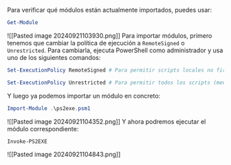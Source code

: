 Para verificar qué módulos están actualmente importados, puedes usar:
```powershell
Get-Module
```
![[Pasted image 20240921103930.png]]
Para importar módulos, primero tenemos que cambiar la política de ejecución a `RemoteSigned` o `Unrestricted`. Para cambiarla, ejecuta PowerShell como administrador y usa uno de los siguientes comandos:
```powershell
Set-ExecutionPolicy RemoteSigned # Para permitir scripts locales no firmados.

Set-ExecutionPolicy Unrestricted # Para permitir todos los scripts (menos seguro).
```
Y luego ya podemos importar un módulo en concreto:
```powershell
Import-Module .\ps2exe.psm1
```
![[Pasted image 20240921104352.png]]
Y ahora podremos ejecutar el módulo correspondiente:
```powershell
Invoke-PS2EXE
```
![[Pasted image 20240921104843.png]]
